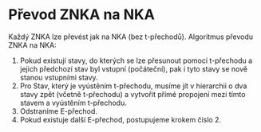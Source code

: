 # Převod ZNKA na NKA
Každý ZNKA lze převést jak na NKA (bez t-přechodů).
Algoritmus převodu ZNKA na NKA:
1) Pokud existují stavy, do kterých se lze přesunout pomocí t-přechodu a jejich předchozí stav byl vstupní (počáteční), pak i tyto stavy se nově stanou vstupními stavy.
2) Pro Stav, který je vyústěním t-přechodu, musíme jít v hierarchii o dva stavy zpět (včetně t-přechodu) a vytvořit přímé propojení mezi tímto stavem a vyústěním t-přechodu.
3) Odstraníme E-přechod.
4) Pokud existuje další E-přechod, postupujeme krokem číslo 2.
